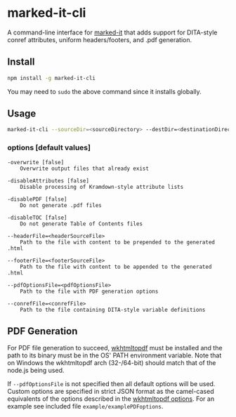 # marked-it-cli

A command-line interface for [marked-it](https://github.com/grant-g/marked-it "marked-it Git repo") that adds support for DITA-style conref attributes, uniform headers/footers, and .pdf generation.

## Install

``` bash
npm install -g marked-it-cli
```

You may need to ```sudo``` the above command since it installs globally.

## Usage

```bash
marked-it-cli --sourceDir=<sourceDirectory> --destDir=<destinationDirectory> [OPTIONS]
```

### options [default values]
```
-overwrite [false]
	Overwrite output files that already exist

-disableAttributes [false]
	Disable processing of Kramdown-style attribute lists

-disablePDF [false]
	Do not generate .pdf files

-disableTOC [false]
	Do not generate Table of Contents files

--headerFile=<headerSourceFile>
	Path to the file with content to be prepended to the generated .html

--footerFile=<footerSourceFile>
	Path to the file with content to be appended to the generated .html

--pdfOptionsFile=<pdfOptionsFile>
	Path to the file with PDF generation options

--conrefFile=<conrefFile>
	Path to the file containing DITA-style variable definitions
```

## PDF Generation

For PDF file generation to succeed, [wkhtmltopdf](http://wkhtmltopdf.org/ "wkhtmltopdf home") must be installed and the path to its binary must be in the OS' PATH environment variable.  Note that on Windows the wkhtmltopdf arch (32-/64-bit) should match that of the node.js being used.

If ```--pdfOptionsFile``` is not specified then all default options will be used.  Custom options are specified in strict JSON format as the camel-cased equivalents of the options described in the [wkhtmltopdf options](http://wkhtmltopdf.org/usage/wkhtmltopdf.txt).  For an example see included file ```example/examplePDFoptions```.
